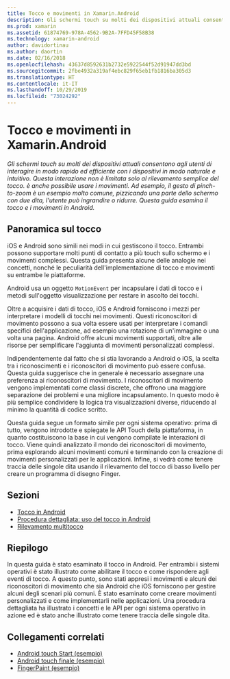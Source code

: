 ```yaml
---
title: Tocco e movimenti in Xamarin.Android
description: Gli schermi touch su molti dei dispositivi attuali consentono agli utenti di interagire in modo rapido ed efficiente con i dispositivi in modo naturale e intuitivo. Questa interazione non è limitata solo al rilevamento semplice del tocco. è anche possibile usare i movimenti. Ad esempio, il gesto di pinch-to-zoom è un esempio molto comune, pizzicando una parte dello schermo con due dita, l'utente può ingrandire o ridurre. Questa guida esamina il tocco e i movimenti in Android.
ms.prod: xamarin
ms.assetid: 61874769-978A-4562-9B2A-7FFD45F58B38
ms.technology: xamarin-android
author: davidortinau
ms.author: daortin
ms.date: 02/16/2018
ms.openlocfilehash: 43637d8592631b2732e5922544f52d91947dd3bd
ms.sourcegitcommit: 2fbe4932a319af4ebc829f65eb1fb1816ba305d3
ms.translationtype: HT
ms.contentlocale: it-IT
ms.lasthandoff: 10/29/2019
ms.locfileid: "73024292"
---
```

# <a name="touch-and-gestures-in-xamarinandroid"></a>Tocco e movimenti in Xamarin.Android

_Gli schermi touch su molti dei dispositivi attuali consentono agli utenti di interagire in modo rapido ed efficiente con i dispositivi in modo naturale e intuitivo. Questa interazione non è limitata solo al rilevamento semplice del tocco. è anche possibile usare i movimenti. Ad esempio, il gesto di pinch-to-zoom è un esempio molto comune, pizzicando una parte dello schermo con due dita, l'utente può ingrandire o ridurre. Questa guida esamina il tocco e i movimenti in Android._

## <a name="touch-overview"></a>Panoramica sul tocco

iOS e Android sono simili nei modi in cui gestiscono il tocco. Entrambi possono supportare molti punti di contatto a più touch sullo schermo e i movimenti complessi. Questa guida presenta alcune delle analogie nei concetti, nonché le peculiarità dell'implementazione di tocco e movimenti su entrambe le piattaforme.

Android usa un oggetto `MotionEvent` per incapsulare i dati di tocco e i metodi sull'oggetto visualizzazione per restare in ascolto dei tocchi.

Oltre a acquisire i dati di tocco, iOS e Android forniscono i mezzi per interpretare i modelli di tocchi nei movimenti. Questi riconoscitori di movimento possono a sua volta essere usati per interpretare i comandi specifici dell'applicazione, ad esempio una rotazione di un'immagine o una volta una pagina. Android offre alcuni movimenti supportati, oltre alle risorse per semplificare l'aggiunta di movimenti personalizzati complessi.

Indipendentemente dal fatto che si stia lavorando a Android o iOS, la scelta tra i riconoscimenti e i riconoscitori di movimento può essere confusa. Questa guida suggerisce che in generale è necessario assegnare una preferenza ai riconoscitori di movimento. I riconoscitori di movimento vengono implementati come classi discrete, che offrono una maggiore separazione dei problemi e una migliore incapsulamento. In questo modo è più semplice condividere la logica tra visualizzazioni diverse, riducendo al minimo la quantità di codice scritto.

Questa guida segue un formato simile per ogni sistema operativo: prima di tutto, vengono introdotte e spiegate le API Touch della piattaforma, in quanto costituiscono la base in cui vengono compilate le interazioni di tocco. Viene quindi analizzato il mondo dei riconoscitori di movimento, prima esplorando alcuni movimenti comuni e terminando con la creazione di movimenti personalizzati per le applicazioni. Infine, si vedrà come tenere traccia delle singole dita usando il rilevamento del tocco di basso livello per creare un programma di disegno Finger.

## <a name="sections"></a>Sezioni

- [Tocco in Android](~/android/app-fundamentals/touch/android-touch-walkthrough.md)
- [Procedura dettagliata: uso del tocco in Android](~/android/app-fundamentals/touch/android-touch-walkthrough.md)
- [Rilevamento multitocco](touch-tracking.md)

## <a name="summary"></a>Riepilogo

In questa guida è stato esaminato il tocco in Android. Per entrambi i sistemi operativi è stato illustrato come abilitare il tocco e come rispondere agli eventi di tocco. A questo punto, sono stati appresi i movimenti e alcuni dei riconoscitori di movimento che sia Android che iOS forniscono per gestire alcuni degli scenari più comuni. È stato esaminato come creare movimenti personalizzati e come implementarli nelle applicazioni. Una procedura dettagliata ha illustrato i concetti e le API per ogni sistema operativo in azione ed è stato anche illustrato come tenere traccia delle singole dita.

## <a name="related-links"></a>Collegamenti correlati

- [Android touch Start (esempio)](https://docs.microsoft.com/samples/xamarin/monodroid-samples/applicationfundamentals-touch-start)
- [Android touch finale (esempio)](https://docs.microsoft.com/samples/xamarin/monodroid-samples/applicationfundamentals-touch-final)
- [FingerPaint (esempio)](https://docs.microsoft.com/samples/xamarin/monodroid-samples/applicationfundamentals-fingerpaint)
